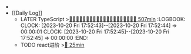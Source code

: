 -
- [[Daily Log]]
	- LATER TypeScript >[🍅🍅🍅🍅🍅🍅🍅🍅🍅🍅🍅🍅🍅🍅🍅🍅🍅🍅🍅🍅 507min](#agenda-pomo://?t=f-1695308311115-1500%2Cf-1695349099714-1500%2Cf-1695375858482-1500%2Cf-1695436687117-1500%2Cf-1695439181707-1500%2Cf-1695440766587-1500%2Cf-1695609414468-1500%2Cf-1695611363614-1500%2Cf-1695617211394-1500%2Cf-1695738062666-1500%2Cf-1695739908407-1500%2Cf-1695800100290-1500%2Cf-1695806728733-1500%2Cf-1695896293791-1500%2Cf-1695915823289-1500%2Cf-1696310108797-1500%2Cf-1696314458898-1500%2Cf-1696348867602-1500%2Cf-1696515130779-1500%2Cp-1696516837319-390%2Cf-1698070630549-1500)
	  :LOGBOOK:
	  CLOCK: [2023-10-20 Fri 17:52:43]--[2023-10-20 Fri 17:52:44] =>  00:00:01
	  CLOCK: [2023-10-20 Fri 17:52:45]--[2023-10-20 Fri 17:52:45] =>  00:00:00
	  :END:
	- TODO react进阶 >[🍅 25min](#agenda-pomo://?t=f-1698073334082-1500)